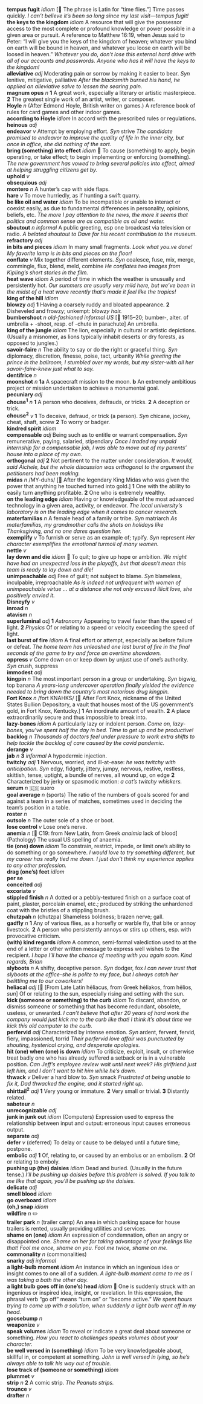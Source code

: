 __tempus fugit__ _idiom_ [:scroll: The phrase is Latin for “time flies.”] Time passes quickly. _I can’t believe it’s been so long since my last visit—tempus fugit!_  
__the keys to the kingdom__ _idiom_ A resource that will give the possessor access to the most complete or profound knowledge or power possible in a given area or pursuit. A reference to Matthew 16:19, when Jesus said to Peter: “I will give you the keys of the kingdom of heaven; whatever you bind on earth will be bound in heaven, and whatever you loose on earth will be loosed in heaven.” _Whatever you do, don’t lose this external hard drive with all of our accounts and passwords. Anyone who has it will have the keys to the kingdom!_  
__alleviative__ _adj_ Moderating pain or sorrow by making it easier to bear. _Syn_ lenitive, mitigative, palliative _After the blacksmith burned his hand, he applied an alleviative salve to lessen the searing pain._  
__magnum opus__ _n_ __1__ A great work, especially a literary or artistic masterpiece. __2__ The greatest single work of an artist, writer, or composer.  
__Hoyle__ _n_ (After Edmond Hoyle, British writer on games.) A reference book of rules for card games and other indoor games.  
__according to Hoyle__ _idiom_ In accord with the prescribed rules or regulations.  
__heinous__ _adj_  
__endeavor__ _v_ Attempt by employing effort. _Syn_ strive _The candidate promised to endeavor to improve the quality of life in the inner city, but once in office, she did nothing of the sort._  
__bring (something) into effect__ _idiom_ :dart: To cause (something) to apply, begin operating, or take effect; to begin implementing or enforcing (something). _The new government has vowed to bring several policies into effect, aimed at helping struggling citizens get by._  
__uphold__ _v_  
__obsequious__ _adj_  
__montero__ _n_ A hunter’s cap with side flaps.  
__hare__ _v_ To move hurriedly, as if hunting a swift quarry.  
__be like oil and water__ _idiom_ To be incompatible or unable to interact or coexist easily, as due to fundamental differences in personality, opinions, beliefs, etc. _The more I pay attention to the news, the more it seems that politics and common sense are as compatible as oil and water._  
__sboutout__ _n_ _informal_ A public greeting, esp one broadcast via television or radio. _A belated shoutout to Dave for his recent contribution to the museum._  
__refractory__ _adj_  
__in bits and pieces__ _idiom_ In many small fragments. _Look what you.ve done! My favorite lamp is in bits and pieces on the floor!_  
__conflate__ _v_ Mix together different elements. _Syn_ coalesce, fuse, mix, merge, commingle, flux, blend, meld, combine _He conflates two images from Kipling’s short stories in the film._  
__heat wave__ _idiom_ A period of time in which the weather is unusually and persistently hot. _Our summers are usually very mild here, but we’ve been in the midst of a heat wave recently that’s made it feel like the tropics!_  
__king of the hill__ _idiom_  
__blowzy__ _adj_ __1__ Having a coarsely ruddy and bloated appearance. __2__ Disheveled and frowzy; unkempt: _blowzy hair._  
__bumbershoot__ _n_ _old-fashioned_ _informal US_ [:scroll: 1915–20; bumber-, alter. of umbrella + -shoot, resp. of -chute in parachute] An umbrella.  
__king of the jungle__ _idiom_ The lion, especially in cultural or artistic depictions. (Usually a misnomer, as lions typically inhabit deserts or dry forests, as opposed to jungles.)  
__savoir-faire__ _n_ The ability to say or do the right or graceful thing. _Syn_ diplomacy, discretion, finesse, poise, tact, urbanity _While greeting the prince in the ballroom, I stumbled over my words, but my sister-with all her savoir-faire-knew just what to say._  
__dentifrice__ _n_  
__moonshot__ _n_ __1a__ A spacecraft mission to the moon. __b__ An extremely ambitious project or mission undertaken to achieve a monumental goal.  
__pecuniary__ _adj_  
__chouse<sup>1</sup>__ _n_ __1__ A person who deceives, defrauds, or tricks. __2__ A deception or trick.  
__chouse<sup>2</sup>__ _v_ __1__ To deceive, defraud, or trick (a person). _Syn_ chicane, jockey, cheat, shaft, screw __2__ To worry or badger.  
__kindred spirit__ _idiom_  
__compensable__ _adj_ Being such as to entitle or warrant compensation. _Syn_ remunerative, paying, salaried, stipendiary _Once I traded my unpaid internship for a compensable job, I was able to move out of my parents’ house into a place of my own._  
__orthogonal__ _adj_ __2__ Not pertinent to the matter under consideration. _It would, said Aichele, but the whole discussion was orthogonal to the argument the petitioners had been making._  
__midas__ _n_ /MY-duhs/ [:scroll: After the legendary King Midas who was given the power that anything he touched turned into gold.] __1__ One with the ability to easily turn anything profitable. __2__ One who is extremely wealthy.  
__on the leading edge__ _idiom_ Having or knowledgeable of the most advanced technology in a given area, activity, or endeavor. _The local university’s laboratory is on the leading edge when it comes to cancer research._  
__materfamilias__ _n_ A female head of a family or tribe. _Syn_ matriarch _As materfamilias, my grandmother calls the shots on holidays like Thanksgiving, and no one dares question her._  
__exemplify__ _v_ To furnish or serve as an example of; typify. _Syn_ represent _Her character exemplifies the emotional turmoil of many women._  
__nettle__ _v_  
__lay down and die__ _idiom_ :dart: To quit; to give up hope or ambition. _We might have had an unexpected loss in the playoffs, but that doesn’t mean this team is ready to lay down and die!_  
__unimpeachable__ _adj_ Free of guilt; not subject to blame. _Syn_ blameless, inculpable, irreproachable _As is indeed not unfrequent with women of unimpeachable virtue ... at a distance she not only excused illicit love, she positively envied it._  
__Disneyfy__ _v_  
__inroad__ _n_  
__atavism__ _n_  
__superluminal__ _adj_ __1__ _Astronomy_ Appearing to travel faster than the speed of light. __2__ _Physics_ Of or relating to a speed or velocity exceeding the speed of light.  
__last burst of fire__ _idiom_ A final effort or attempt, especially as before failure or defeat. _The home team has unleashed one last burst of fire in the final seconds of the game to try and force an overtime showdown._  
__oppress__ _v_ Come down on or keep down by unjust use of one’s authority. _Syn_ crush, suppress  
__immodest__ _adj_  
__kingpin__ _n_ The most important person in a group or undertaking. _Syn_ bigwig, top banana _A years-long undercover operation finally yielded the evidence needed to bring down the country’s most notorious drug kingpin._  
__Fort Knox__ _n_ /fort KNAHKS/ [:scroll: After Fort Knox, nickname of the United States Bullion Depository, a vault that houses most of the US government’s gold, in Fort Knox, Kentucky.] __1__ An inordinate amount of wealth. __2__ A place extraordinarily secure and thus impossible to break into.  
__lazy-bones__ _idiom_ A particularly lazy or indolent person. _Come on, lazy-bones, you’ve spent half the day in bed. Time to get up and be productive!_  
__backlog__ _n_ _Thousands of doctors feel under pressure to work extra shifts to help tackle the backlog of care caused by the covid pandemic._  
__derange__ _v_  
__jab__ _n_ __3__ _informal_ A hypodermic injection.  
__twitchy__ _adj_ __1__ Nervous, worried, and ill-at-ease: _he was twitchy with anticipation._ _Syn_ edgy, fidgety, jittery, jumpy, nervous, restive, restless, skittish, tense, uptight, a bundle of nerves, all wound up, on edge __2__ Characterized by jerky or spasmodic motion: _a cat’s twitchy whiskers._  
__serum__ _n_ :es: suero  
__goal average__ _n_ (sports) The ratio of the numbers of goals scored for and against a team in a series of matches, sometimes used in deciding the team’s position in a table.  
__roster__ _n_  
__outsole__ _n_ The outer sole of a shoe or boot.  
__lose control__ _v_ Lose one’s nerve.  
__anemia__ _n_ [:scroll: C19: from New Latin, from Greek _anaimia_ lack of blood] (Pathology) The usual US spelling of anaemia.  
__tie (one) down__ _idiom_ To constrain, restrict, impede, or limit one’s ability to do something or go somewhere. _I would love to try something different, but my career has really tied me down. I just don’t think my experience applies to any other profession._  
__drag (one’s) feet__ _idiom_  
__per se__  
__conceited__ _adj_  
__excoriate__ _v_  
__stippled finish__ _n_ A dotted or a pebbly-textured finish on a surface coat of paint, plaster, porcelain enamel, etc.; produced by striking the unhardened coat with the bristles of a stippling brush.  
__chutzpah__ _n_ (chutzpa) Shameless boldness; brazen nerve; gall.  
__gadfly__ _n_ __1__ Any of various flies, as a horsefly or warble fly, that bite or annoy livestock. __2__ A person who persistently annoys or stirs up others, esp. with provocative criticism.  
__(with) kind regards__ _idiom_ A common, semi-formal valediction used to at the end of a letter or other written message to express well wishes to the recipient. _I hope I’ll have the chance of meeting with you again soon. Kind regards, Brian_  
__slyboots__ _n_ A shifty, deceptive person. _Syn_ dodger, fox _I can never trust that slyboots at the office-she is polite to my face, but I always catch her belittling me to our coworkers!_  
__heliacal__ _adj_ [:scroll: [From Late Latin hēliacus, from Greek hēliakos, from hēlios, _sun_] Of or relating to the sun, especially rising and setting with the sun.  
__kick (someone or something) to the curb__ _idiom_ To discard, abandon, or dismiss someone or something that has become redundant, obsolete, useless, or unwanted. _I can’t believe that after 20 years of hard work the company would just kick me to the curb like that!_ _I think it’s about time we kick this old computer to the curb._  
__perfervid__ _adj_ Characterized by intense emotion. _Syn_ ardent, fervent, fervid, fiery, impassioned, torrid _Their perfervid love affair was punctuated by shouting, hysterical crying, and desperate apologies._  
__hit (one) when (one) is down__ _idiom_ To criticize, exploit, insult, or otherwise treat badly one who has already suffered a setback or is in a vulnerable position. _Can Jeff’s employee review wait until next week? His girlfriend just left him, and I don’t want to hit him while he’s down._  
__thwack__ _v_ Deliver a hard blow to. _Syn_ smack _Frustrated at being unable to fix it, Dad thwacked the engine, and it started right up._  
__shirttail<sup>2</sup>__ _adj_ __1__ Very young or immature. __2__ Very small or trivial. __3__ Distantly related.  
__saboteur__ _n_  
__unrecognizable__ _adj_  
__junk in junk out__ _idiom_ (Computers) Expression used to express the relationship between input and output: erroneous input causes erroneous output.  
__separate__ _adj_  
__defer__ _v_ (deferred) To delay or cause to be delayed until a future time; postpone.  
__embolic__ _adj_ __1__ Of, relating to, or caused by an embolus or an embolism. __2__ Of or relating to emboly.  
__pushing up (the) daisies__ _idiom_ Dead and buried. (Usually in the future tense.) _I’ll be pushing up daisies before this problem is solved._ _If you talk to me like that again, you’ll be pushing up the daisies._  
__delicate__ _adj_  
__smell blood__ _idiom_  
__go overboard__ _idiom_  
__(oh,) snap__ _idiom_  
__wildfire__ _n_ :pencil2:  
__trailer park__ _n_ (trailer camp) An area in which parking space for house trailers is rented, usually providing utilities and services.  
__shame on (one)__ _idiom_ An expression of condemnation, often an angry or disappointed one. _Shame on her for taking advantage of your feelings like that!_ _Fool me once, shame on you. Fool me twice, shame on me._  
__commonality__ _n_ (commonalities)  
__snarky__ _adj_ _informal_  
__a light-bulb moment__ _idiom_ An instance in which an ingenious idea or insight comes to one all of a sudden. _A light-bulb moment came to me as I was taking a bath the other day._  
__a light bulb goes off in (one’s) head__ _idiom_ :dart: One is suddenly struck with an ingenious or inspired idea, insight, or revelation. In this expression, the phrasal verb “go off” means “turn on” or “become active.” _We spent hours trying to come up with a solution, when suddenly a light bulb went off in my head._  
__goosebump__ _n_  
__weaponize__ _v_  
__speak volumes__ _idiom_ To reveal or indicate a great deal about someone or something. _How you react to challenges speaks volumes about your character._  
__be well versed in (something)__ _idiom_ To be very knowledgeable about, skillful in, or competent at something. _John is well versed in lying, so he’s always able to talk his way out of trouble._  
__lose track of (someone or something)__ _idiom_  
__plummet__ _v_  
__strip__ _n_ __2__ A comic strip. _The Peanuts strips._  
__trounce__ _v_  
__drafter__ _n_  
